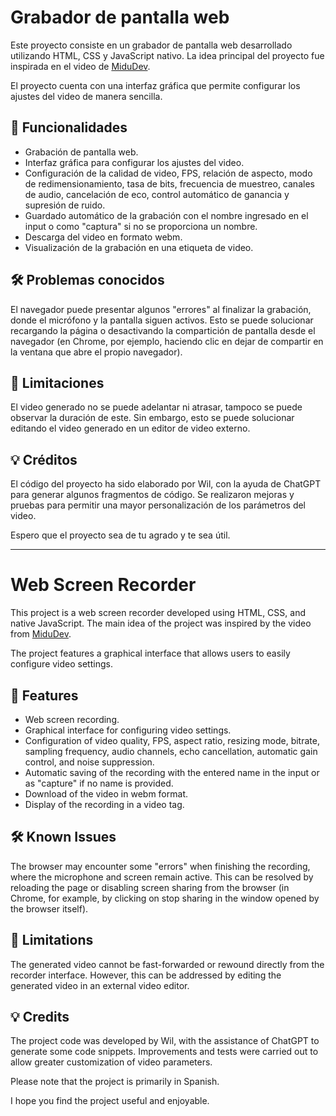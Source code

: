 # Grabador de pantalla web

Este proyecto consiste en un grabador de pantalla web desarrollado utilizando HTML, CSS y JavaScript nativo. La idea principal del proyecto fue inspirada en el video de [MiduDev](https://www.youtube.com/watch?v=dT7PhRFqMHE).

El proyecto cuenta con una interfaz gráfica que permite configurar los ajustes del video de manera sencilla.

## 🚀 Funcionalidades

- Grabación de pantalla web.
- Interfaz gráfica para configurar los ajustes del video.
- Configuración de la calidad de video, FPS, relación de aspecto, modo de redimensionamiento, tasa de bits, frecuencia de muestreo, canales de audio, cancelación de eco, control automático de ganancia y supresión de ruido.
- Guardado automático de la grabación con el nombre ingresado en el input o como "captura" si no se proporciona un nombre.
- Descarga del video en formato webm.
- Visualización de la grabación en una etiqueta de video.

## 🛠 Problemas conocidos

El navegador puede presentar algunos "errores" al finalizar la grabación, donde el micrófono y la pantalla siguen activos. Esto se puede solucionar recargando la página o desactivando la compartición de pantalla desde el navegador (en Chrome, por ejemplo, haciendo clic en dejar de compartir en la ventana que abre el propio navegador).

## 🚧 Limitaciones

El video generado no se puede adelantar ni atrasar, tampoco se puede observar la duración de este. Sin embargo, esto se puede solucionar editando el video generado en un editor de video externo.

## 💡 Créditos

El código del proyecto ha sido elaborado por Wil, con la ayuda de ChatGPT para generar algunos fragmentos de código. Se realizaron mejoras y pruebas para permitir una mayor personalización de los parámetros del video.

Espero que el proyecto sea de tu agrado y te sea útil.

<hr>

# Web Screen Recorder

This project is a web screen recorder developed using HTML, CSS, and native JavaScript. The main idea of the project was inspired by the video from [MiduDev](https://www.youtube.com/watch?v=dT7PhRFqMHE).

The project features a graphical interface that allows users to easily configure video settings.

## 🚀 Features

- Web screen recording.
- Graphical interface for configuring video settings.
- Configuration of video quality, FPS, aspect ratio, resizing mode, bitrate, sampling frequency, audio channels, echo cancellation, automatic gain control, and noise suppression.
- Automatic saving of the recording with the entered name in the input or as "capture" if no name is provided.
- Download of the video in webm format.
- Display of the recording in a video tag.

## 🛠 Known Issues

The browser may encounter some "errors" when finishing the recording, where the microphone and screen remain active. This can be resolved by reloading the page or disabling screen sharing from the browser (in Chrome, for example, by clicking on stop sharing in the window opened by the browser itself).

## 🚧 Limitations

The generated video cannot be fast-forwarded or rewound directly from the recorder interface. However, this can be addressed by editing the generated video in an external video editor.

## 💡 Credits

The project code was developed by Wil, with the assistance of ChatGPT to generate some code snippets. Improvements and tests were carried out to allow greater customization of video parameters.

Please note that the project is primarily in Spanish.

I hope you find the project useful and enjoyable.
